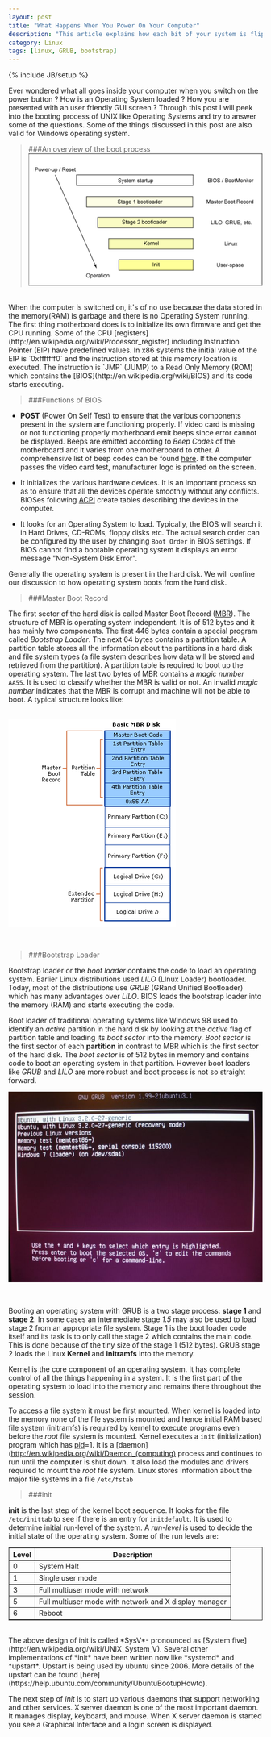 ```yaml
---
layout: post
title: "What Happens When You Power On Your Computer"
description: "This article explains how each bit of your system is flipped when you power on your computer"
category: Linux
tags: [linux, GRUB, bootstrap]
---
```

{% include JB/setup %}

Ever wondered what all goes inside your computer when you switch on the power button ? How is an Operating System loaded ? How you are presented with an user friendly GUI screen ? Through this post I will peek into the booting process of UNIX like Operating Systems and try to answer some of the questions. Some of the things discussed in this post are also valid for Windows operating system.

> ###An overview of the boot process
![overview](/assets/themes/twitter/img/sequence.gif)

<br>
When the computer is switched on, it's of no use because the data stored in the memory(RAM) is garbage  and there is no Operating System running. The first thing motherboard does is to initialize its own firmware and get the CPU running. Some of the CPU [registers](http://en.wikipedia.org/wiki/Processor_register) including Instruction Pointer (EIP) have predefined values. In x86 systems the initial value of the EIP is `0xfffffff0` and the instruction stored at this memory location is executed. The instruction is `JMP` (JUMP) to a Read Only Memory (ROM) which contains the [BIOS](http://en.wikipedia.org/wiki/BIOS) and its code starts executing.

> ###Functions of BIOS

* __POST__ (Power On Self Test) to ensure that the various components present in the system are functioning properly. If video card is missing or not functioning properly motherboard emit beeps since error cannot be displayed. Beeps are emitted according to *Beep Codes* of the motherboard and it varies from one motherboard to other. A comprehensive list of beep codes can be found [here](http://www.computerhope.com/beep.htm). If the computer passes the video card test, manufacturer logo is printed on the screen.

* It initializes the various hardware devices. It is an important process so as to ensure that all the devices operate smoothly without any conflicts. BIOSes following [ACPI](http://en.wikipedia.org/wiki/Advanced_Configuration_and_Power_Interface) create tables describing the devices in the computer.

* It looks for an Operating System to load. Typically, the BIOS will search it in Hard Drives, CD-ROMs, floppy disks etc. The actual search order can be configured by the user by changing `Boot Order` in BIOS settings. If BIOS cannot find a bootable operating system it displays an error message "Non-System Disk Error".

Generally the operating system is present in the hard disk. We will confine our discussion to how operating system boots from the hard disk.

> ###Master Boot Record

The first sector of the hard disk is called Master Boot Record ([MBR](http://en.wikipedia.org/wiki/Master_boot_record)). The structure of MBR is operating system independent. It is of 512 bytes and it has mainly two components. The first 446 bytes contain a special program called *Bootstrap Loader*. The next 64 bytes contains a partition table. A partition table stores all the information about the partitions in a hard disk and [file system](http://www.linfo.org/filesystem.html) types (a file system describes how data will be stored and retrieved from the partition). A partition table is required to boot up the operating system. The last two bytes of MBR contains a *magic number* `AA55`. It is used to classify whether the MBR is valid or not. An invalid *magic number* indicates that the MBR is corrupt and machine will not be able to boot. A typical structure looks like:
<br>
<br>

![Master Boot Record](/assets/themes/twitter/img/mbr.png "Image courtsey: Microsoft")

<br>

> ###Bootstrap Loader

Bootstrap loader or the *boot loader* contains the code to load an operating system. Earlier Linux distributions used *LILO* (LInux Loader) bootloader. Today, most of the distributions use  *GRUB* (GRand Unified Bootloader) which has many advantages over *LILO*. BIOS loads the bootstrap loader into the memory (RAM) and starts executing the code.

Boot loader of traditional operating systems like Windows 98 used to identify an *active* partition in the hard disk by looking at the *active* flag of partition table and loading its *boot sector* into the memory. *Boot sector* is the first sector of each **partition** in contrast to MBR which is the first sector of the hard disk. The *boot sector* is of 512 bytes in memory and contains code to boot an operating system in that partition. However boot loaders like *GRUB* and *LILO* are more robust and boot process is not so straight forward.


![GRUB](/assets/themes/twitter/img/grub.jpg "GRUB menu of a system with two operating systems")

<br>

Booting an operating system with GRUB is a two stage process: **stage 1** and **stage 2**. In some cases an intermediate stage *1.5* may also be used to load stage 2 from an appropriate file system. Stage 1 is the boot loader code itself and its task is to only call the stage 2 which contains the main code. This is done because of the tiny size of the stage 1 (512 bytes). GRUB stage 2 loads the Linux **Kernel** and **initramfs** into the memory.

Kernel is the core component of an operating system. It has complete control of all the things happening in a system. It is the first part of the operating system to load into the memory and remains there throughout the session.

To access a file system it must be first [mounted](http://www.linfo.org/mounting.html). When kernel is loaded into the memory none of the file system is mounted and hence initial RAM based file system (initramfs) is required by kernel to execute programs even before the *root* file system is mounted. Kernel executes a `init` (initialization) program which has [pid](http://en.wikipedia.org/wiki/Process_identifier)=1. It is a [daemon](http://en.wikipedia.org/wiki/Daemon_(computing) process and continues to run until the computer is shut down. It also load the modules and drivers required to mount the *root* file system. Linux stores information about the major file systems in a file `/etc/fstab`

> ###init

**init** is the last step of the kernel boot sequence. It looks for the file `/etc/inittab` to see if there is an entry for `initdefault`. It is used to determine initial run-level of the system. A *run-level* is used to decide the initial state of the operating system. Some of the run levels are:

<table border="1">
	<thead>
		<tr>
			<th>Level</th>
			<th>Description</th>
		</tr>
	</thead>
	<tbody>
		<tr>
			<td>0</td>
			<td>System Halt</td>
		</tr>
		<tr>
			<td>1</td>
			<td>Single user mode</td>
		</tr>
		<tr>
			<td>3</td>
			<td>Full multiuser mode with network</td>
		</tr>
		<tr>
			<td>5</td>
			<td>Full multiuser mode with network and X display manager</td>
		</tr>
		<tr>
			<td>6</td>
			<td>Reboot</td>
		</tr>
	</tbody>
</table>

<br>
The above design of init is called *SysV*- pronounced as [System five](http://en.wikipedia.org/wiki/UNIX_System_V). Several other implementations of *init* have been written now like *systemd* and *upstart*. Upstart is being used by ubuntu since 2006. More details of the upstart can be found [here](https://help.ubuntu.com/community/UbuntuBootupHowto).

The next step of *init* is to start up various daemons that support networking and other services. X server daemon is one of the most important daemon. It manages display, keyboard, and mouse. When X server daemon is started you see a Graphical Interface and a login screen is displayed.